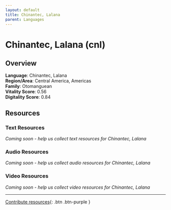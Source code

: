 ```yaml
---
layout: default
title: Chinantec, Lalana
parent: Languages
---
```


# Chinantec, Lalana (cnl)

## Overview

**Language**: Chinantec, Lalana  
**Region/Area**: Central America, Americas  
**Family**: Otomanguean  
**Vitality Score**: 0.56  
**Digitality Score**: 0.84  

## Resources

### Text Resources
*Coming soon - help us collect text resources for Chinantec, Lalana*

### Audio Resources
*Coming soon - help us collect audio resources for Chinantec, Lalana*

### Video Resources
*Coming soon - help us collect video resources for Chinantec, Lalana*

---

[Contribute resources](https://fairtrain.github.io/){: .btn .btn-purple }
